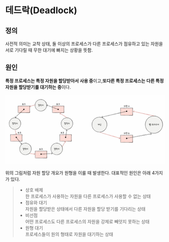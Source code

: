 # 데드락(Deadlock)

## 정의

사전적 의미는 교착 상태, 둘 이상의 프로세스가 다른 프로세스가 점유하고 있는 자원을 서로 기다릴 때 무한 대기에 빠지는 상황을 뜻함.

## 원인

**특정 프로세스는 특정 자원을 할당받아서 사용 중**이고,**또다른 특정 프로세스는 다른 특정 자원을 할당받기를 대기하는 중**이다.

<p align="center">
<img src="./img/1.png" alt="img1" />
</p>

위의 그림처럼 자원 할당 개요가 원형을 이룰 때 발생한다.
대표적인 원인은 아래 4가지가 있다.

>- 상호 배제<br />
>한 프로세스가 사용하는 자원을 다른 프로세스가 사용할 수 없는 상태
>- 점유와 대기<br />
자원을 할당받은 상태에서 다른 자원을 할당 받기를 기다리는 상태
>- 비선점<br />
어떤 프로세스도 다른 프로세스의 자원을 강제로 빼앗지 못하는 상태
> - 원형 대기<br />
프로세스들이 원의 형태로 자원을 대기하는 상태